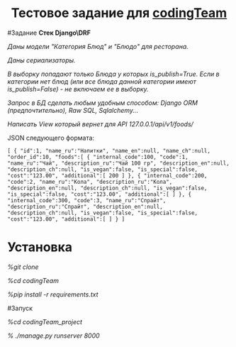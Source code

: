 <h1 align="center">Тестовое задание для <a href="https://codingteam.ru/" target="_blank">codingTeam</a> 
</h1>

#Задание
  **Стек Django\DRF**

  *Даны модели "Категория Блюд" и "Блюдо" для ресторана.*
  
  *Даны сериализаторы.*
  
  *В выборку попадают только Блюда у которых is_publish=True.
  Если в категории нет блюд (или все блюда данной категории 
  имеют is_publish=False) - не включаем ее в выборку.*
  
  *Запрос в БД сделать любым удобным способом:
  Django ORM (предпочтительно), Raw SQL, Sqlalchemy...*

*Написать View который вернет для API 127.0.0.1/api/v1/foods/* 

  JSON следующего формата:

  `[
      {
         "id":1,
         "name_ru":"Напитки",
         "name_en":null,
         "name_ch":null,
         "order_id":10,
         "foods":[
            {
               "internal_code":100,
               "code":1,
               "name_ru":"Чай",
               "description_ru":"Чай 100 гр",
               "description_en":null,
               "description_ch":null,
               "is_vegan":false,
               "is_special":false,
               "cost":"123.00",
               "additional":[
                  200
               ]
            },
            {
               "internal_code":200,
               "code":2,
               "name_ru":"Кола",
               "description_ru":"Кола",
               "description_en":null,
               "description_ch":null,
               "is_vegan":false,
               "is_special":false,
               "cost":"123.00",
               "additional":[
               ]
            },
            {
               "internal_code":300,
               "code":3,
               "name_ru":"Спрайт",
               "description_ru":"Спрайт",
               "description_en":null,
               "description_ch":null,
               "is_vegan":false,
               "is_special":false,
               "cost":"123.00",
               "additional":[
               ]
            }
   ]`
  
# Установка

*%git clone*

*%cd codingTeam*

*%pip install -r requirements.txt*

#Запуск

*%cd codingTeam_project*

*% ./manage.py runserver 8000*